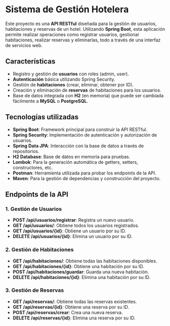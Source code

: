 # Sistema de Gestión Hotelera

Este proyecto es una **API RESTful** diseñada para la gestión de usuarios, habitaciones y reservas de un hotel. Utilizando **Spring Boot**, esta aplicación permite realizar operaciones como registrar usuarios, gestionar habitaciones, realizar reservas y eliminarlas, todo a través de una interfaz de servicios web.

## Características

- Registro y gestión de **usuarios** con roles (admin, user).
- **Autenticación** básica utilizando Spring Security.
- Gestión de **habitaciones** (crear, eliminar, obtener por ID).
- Creación y eliminación de **reservas** de habitaciones para los usuarios.
- Base de datos integrada con **H2** (en memoria) que puede ser cambiada fácilmente a **MySQL** o **PostgreSQL**.

## Tecnologías utilizadas

- **Spring Boot**: Framework principal para construir la API RESTful.
- **Spring Security**: Implementación de autenticación y autorización de usuarios.
- **Spring Data JPA**: Interacción con la base de datos a través de repositorios.
- **H2 Database**: Base de datos en memoria para pruebas.
- **Lombok**: Para la generación automática de getters, setters, constructores, etc.
- **Postman**: Herramienta utilizada para probar los endpoints de la API.
- **Maven**: Para la gestión de dependencias y construcción del proyecto.

## Endpoints de la API

### 1. Gestión de Usuarios

- **POST /api/usuarios/registrar**: Registra un nuevo usuario.
- **GET /api/usuarios/**: Obtiene todos los usuarios registrados.
- **GET /api/usuarios/{id}**: Obtiene un usuario por su ID.
- **DELETE /api/usuarios/{id}**: Elimina un usuario por su ID.

### 2. Gestión de Habitaciones

- **GET /api/habitaciones/**: Obtiene todas las habitaciones disponibles.
- **GET /api/habitaciones/{id}**: Obtiene una habitación por su ID.
- **POST /api/habitaciones/guardar**: Guarda una nueva habitación.
- **DELETE /api/habitaciones/{id}**: Elimina una habitación por su ID.

### 3. Gestión de Reservas

- **GET /api/reservas/**: Obtiene todas las reservas existentes.
- **GET /api/reservas/{id}**: Obtiene una reserva por su ID.
- **POST /api/reservas/crear**: Crea una nueva reserva.
- **DELETE /api/reservas/{id}**: Elimina una reserva por su ID.


